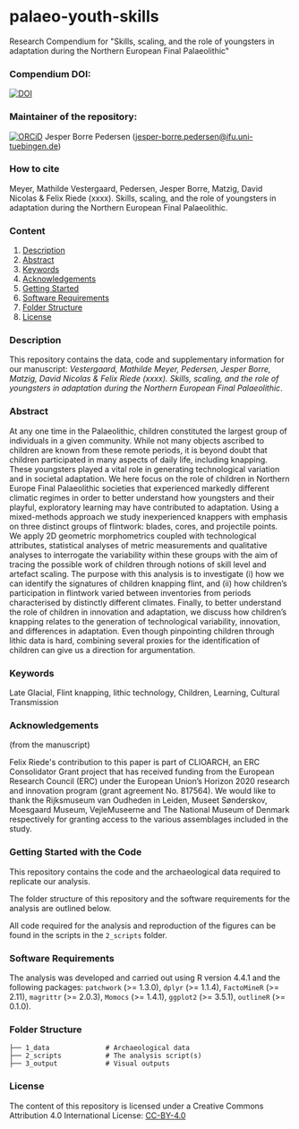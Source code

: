 # palaeo-youth-skills
Research Compendium for "Skills, scaling, and the role of youngsters in adaptation during the Northern European Final Palaeolithic" 

### Compendium DOI:

[![DOI](https://zenodo.org/badge/DOI/10.5281/zenodo.15370365.svg)](https://doi.org/10.5281/zenodo.15370365)

### Maintainer of the repository:

[![ORCiD](https://img.shields.io/badge/ORCiD-0000--0002--3468--0986-green.svg)](https://orcid.org/0000-0002-3468-0986) Jesper Borre Pedersen (<jesper-borre.pedersen@ifu.uni-tuebingen.de>) 

### How to cite

Meyer, Mathilde Vestergaard, Pedersen, Jesper Borre, Matzig, David Nicolas & Felix Riede (xxxx). Skills, scaling, and the role of youngsters in adaptation during the Northern European Final Palaeolithic.

### Content

1. [Description](#Description)
2. [Abstract](#Abstract)
3. [Keywords](#Keywords)
4. [Acknowledgements](#Acknowledgements)
5. [Getting Started](#Getting-Started-with-the-Code)
6. [Software Requirements](#Software-Requirements)
7. [Folder Structure](#folder-structure)
8. [License](#License)


### Description

This repository contains the data, code and supplementary information for our manuscript: _Vestergaard, Mathilde Meyer, Pedersen, Jesper Borre, Matzig, David Nicolas & Felix Riede (xxxx). Skills, scaling, and the role of youngsters in adaptation during the Northern European Final Palaeolithic_. 

### Abstract

At any one time in the Palaeolithic, children constituted the largest group of individuals in a given community. While not many objects ascribed to children are known from these remote periods, it is beyond doubt that children participated in many aspects of daily life, including knapping. These youngsters played a vital role in generating technological variation and in societal adaptation. We here focus on the role of children in Northern Europe Final Palaeolithic societies that experienced markedly different climatic regimes in order to better understand how youngsters and their playful, exploratory learning may have contributed to adaptation. Using a mixed-methods approach we study inexperienced knappers with emphasis on three distinct groups of flintwork: blades, cores, and projectile points. We apply 2D geometric morphometrics coupled with technological attributes, statistical analyses of metric measurements and qualitative analyses to interrogate the variability within these groups with the aim of tracing the possible work of children through notions of skill level and artefact scaling. The purpose with this analysis is to investigate (i) how we can identify the signatures of children knapping flint, and (ii) how children’s participation in flintwork varied between inventories from periods characterised by distinctly different climates. Finally, to better understand the role of children in innovation and adaptation, we discuss how children’s knapping relates to the generation of technological variability, innovation, and differences in adaptation. Even though pinpointing children through lithic data is hard, combining several proxies for the identification of children can give us a direction for argumentation.

### Keywords

Late Glacial, Flint knapping, lithic technology, Children, Learning, Cultural Transmission


### Acknowledgements

(from the manuscript)

Felix Riede's contribution to this paper is part of CLIOARCH, an ERC Consolidator Grant project that has received funding from the European Research Council (ERC) under the European Union’s Horizon 2020 research and innovation program (grant agreement No. 817564). We would like to thank the Rijksmuseum van Oudheden in Leiden, Museet Sønderskov, Moesgaard Museum,  VejleMuseerne and The National Museum of Denmark respectively for granting access to the various assemblages included in the study.

### Getting Started with the Code

This repository contains the code and the archaeological data required to replicate our analysis.  

The folder structure of this repository and the software requirements for the analysis are outlined below. 

All code required for the analysis and reproduction of the figures can be found in the scripts in the `2_scripts` folder.

### Software Requirements

The analysis was developed and carried out using R version 4.4.1 and the following packages: `patchwork` (>= 1.3.0), `dplyr` (>= 1.1.4), `FactoMineR` (>= 2.11), `magrittr` (>= 2.0.3), `Momocs` (>= 1.4.1), `ggplot2` (>= 3.5.1), `outlineR` (>= 0.1.0).

### Folder Structure

```
├── 1_data              # Archaeological data
├── 2_scripts           # The analysis script(s)
├── 3_output            # Visual outputs

```

### License

The content of this repository is licensed under a Creative Commons Attribution 4.0 International License: [CC-BY-4.0](http://creativecommons.org/licenses/by/4.0/)

